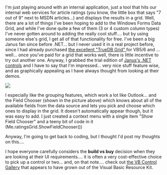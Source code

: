 I'm just playing around with an internal application, just a tool that hits our internal web services for article ratings (you know, the little box that says "7 out of 9" next to MSDN articles...) and displays the results in a grid. Well, there are a lot of things I've been hoping to add to the Windows Forms Data Grid, and while I've done quite a few of them (3 or 4 custom column types) I've never gotten around to adding the really cool stuff.... but by using someone else's grid, I get all of that functionality for free. I've been a big Janus fan since before .NET... but I never used it in a real project before, since I had already purchased [the excellent "TrueDB Grid" ](http://www.componentone.com/products.aspx?ProductCode=1&#038;ProductID=67)for VB5/6 and ... well... once you've paid for a grid that works well, there is little incentive to try out another one. Anyway, I grabbed the trial edition of [Janus's .NET controls](http://www.janusys.com/janus/library/default.aspx?url=/janus/download/downloadcenter.aspx) and I have to say that I'm impressed... very nice stuff feature wise, and as graphically appealing as I have always thought from looking at their demos.

<img src="http://www.duncanmackenzie.net/JanusGrid.png" border="0" />

I especially like the grouping features, which work a lot like Outlook... and the Field Chooser (shown in the picture above) which knows about all of the available fields from the data source and lets you pick and choose which ones to display in the grid. It doesn't automatically appear though, but it was easy to add. I just created a context menu with a single item "Show Field Chooser" and a teeny bit of code in it (Me.ratingsGrid.ShowFieldChooser())

Anyway, I'm going to get back to coding, but I thought I'd post my thoughts on this....

I hope everyone carefully considers the **build vs buy** decision when they are looking at their UI requirements.... it is often a very cost-effective choice to pick up a control or two... and, on that note.... check out [the VB Control Gallery](http://msdn.microsoft.com/vbasic/vbrkit/component/) that appears to have grown out of the Visual Basic Resource Kit.